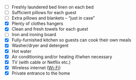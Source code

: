 - [ ] Freshly laundered bed linen on each bed
- [ ] Sufficient pillows for each guest
- [ ] Extra pillows and blankets – “just in case”
- [x] Plenty of clothes hangers
- [x] Clean and fresh towels for each guest
- [ ] Iron and ironing board
- [x] Fully-furnished kitchen so guests can cook their own meals
- [x] Washer/dryer and detergent
- [x] Hot water
- [x] Air conditioning and/or heating if/when necessary
- [x] TV (with cable or Netflix etc.)
- [x] Wireless internet ([Wi-Fi](https://www.lodgify.com/blog/provide-wifi-vacation-rental-guests/))
- [x] Private entrance to the home